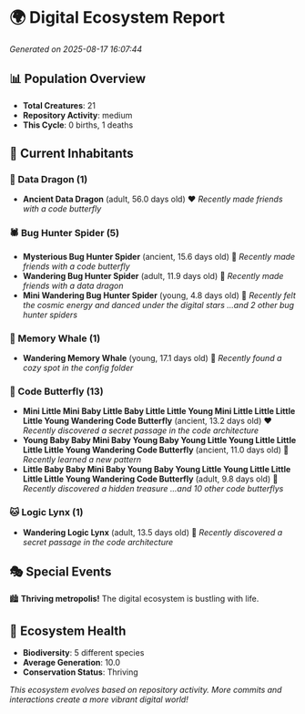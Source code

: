 # 🌍 Digital Ecosystem Report
*Generated on 2025-08-17 16:07:44*

## 📊 Population Overview
- **Total Creatures**: 21
- **Repository Activity**: medium
- **This Cycle**: 0 births, 1 deaths

## 👥 Current Inhabitants

### 🐉 Data Dragon (1)
- **Ancient Data Dragon** (adult, 56.0 days old) ❤️
  *Recently made friends with a code butterfly*

### 🕷️ Bug Hunter Spider (5)
- **Mysterious Bug Hunter Spider** (ancient, 15.6 days old) 💛
  *Recently made friends with a code butterfly*
- **Wandering Bug Hunter Spider** (adult, 11.9 days old) 💛
  *Recently made friends with a data dragon*
- **Mini Wandering Bug Hunter Spider** (young, 4.8 days old) 💚
  *Recently felt the cosmic energy and danced under the digital stars*
  *...and 2 other bug hunter spiders*

### 🐋 Memory Whale (1)
- **Wandering Memory Whale** (young, 17.1 days old) 💚
  *Recently found a cozy spot in the config folder*

### 🦋 Code Butterfly (13)
- **Mini Little Mini Baby Little Baby Little Little Young Mini Little Little Little Little Young Wandering Code Butterfly** (ancient, 13.2 days old) ❤️
  *Recently discovered a secret passage in the code architecture*
- **Young Baby Baby Mini Baby Young Baby Young Little Young Little Little Little Little Young Wandering Code Butterfly** (ancient, 11.0 days old) 💛
  *Recently learned a new pattern*
- **Little Baby Baby Mini Baby Young Baby Young Little Young Little Little Little Little Young Wandering Code Butterfly** (adult, 9.8 days old) 💛
  *Recently discovered a hidden treasure*
  *...and 10 other code butterflys*

### 🐱 Logic Lynx (1)
- **Wandering Logic Lynx** (adult, 13.5 days old) 💛
  *Recently discovered a secret passage in the code architecture*

## 🎭 Special Events

🏙️ **Thriving metropolis!** The digital ecosystem is bustling with life.

## 🔬 Ecosystem Health
- **Biodiversity**: 5 different species
- **Average Generation**: 10.0
- **Conservation Status**: Thriving

*This ecosystem evolves based on repository activity. More commits and interactions create a more vibrant digital world!*